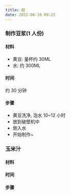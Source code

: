 ```yaml
---
title: 甜
date: 2022-06-16 09:22
---
```


### 制作豆浆(1 人份)

#### 材料

- 黄豆: 量杯约 30ML
- 水: 约 300ML

#### 时间

约 30 分钟

#### 步骤

- 黄豆洗净, 泡水 10~12 小时
- 放到破壁机中
- 倒入水
- 开始制作~

### 玉米汁

#### 材料

#### 时间

#### 步骤
